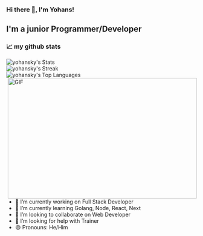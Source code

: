 ### Hi there 👋, I'm Yohans!

## I'm a junior Programmer/Developer

### 📈 my github stats

![yohansky's Stats](https://github-readme-stats.vercel.app/api?username=yohansky&theme=vue-dark&show_icons=true&hide_border=true&count_private=true)
<br>
![yohansky's Streak](https://github-readme-streak-stats.herokuapp.com/?user=yohansky&theme=vue-dark&hide_border=true)
<br>
![yohansky's Top Languages](https://github-readme-stats.vercel.app/api/top-langs/?username=yohansky&theme=vue-dark&show_icons=true&hide_border=true&layout=compact)
<br>
<img align="right" alt="GIF" src="https://github.com/abhisheknaiidu/abhisheknaiidu/blob/master/code.gif?raw=true" width="500" height="320" />
<br>

- 🔭 I’m currently working on Full Stack Developer
- 🌱 I’m currently learning Golang, Node, React, Next
- 👯 I’m looking to collaborate on Web Developer
- 🤔 I’m looking for help with Trainer
- 😄 Pronouns: He/Him


